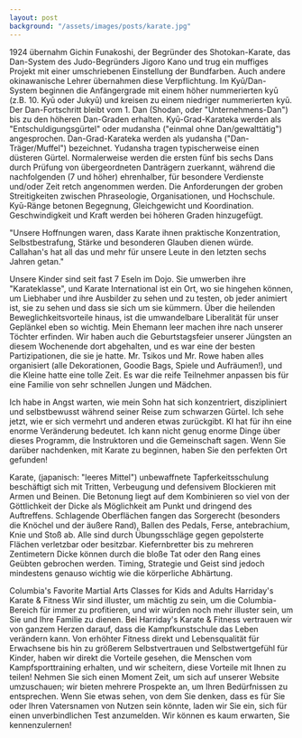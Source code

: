 ```yaml
---
layout: post
background: "/assets/images/posts/karate.jpg"
---
```


1924 übernahm Gichin Funakoshi, der Begründer des Shotokan-Karate, das Dan-System des Judo-Begründers Jigoro Kano und trug ein muffiges Projekt mit einer umschriebenen Einstellung der Bundfarben. Auch andere okinawanische Lehrer übernahmen diese Verpflichtung. Im Kyū/Dan-System beginnen die Anfängergrade mit einem höher nummerierten kyū (z.B. 10. Kyū oder Jukyū) und kreisen zu einem niedriger nummerierten kyū. Der Dan-Fortschritt bleibt vom 1. Dan (Shodan, oder "Unternehmens-Dan") bis zu den höheren Dan-Graden erhalten. Kyū-Grad-Karateka werden als "Entschuldigungsgürtel" oder mudansha ("einmal ohne Dan/gewalttätig") angesprochen. Dan-Grad-Karateka werden als yudansha ("Dan-Träger/Muffel") bezeichnet. Yudansha tragen typischerweise einen düsteren Gürtel. Normalerweise werden die ersten fünf bis sechs Dans durch Prüfung von übergeordneten Danträgern zuerkannt, während die nachfolgenden (7 und höher) ehrenhalber, für besondere Verdienste und/oder Zeit retch angenommen werden. Die Anforderungen der groben Streitigkeiten zwischen Phraseologie, Organisationen, und Hochschule. Kyū-Ränge betonen Begegnung, Gleichgewicht und Koordination. Geschwindigkeit und Kraft werden bei höheren Graden hinzugefügt.

"Unsere Hoffnungen waren, dass Karate ihnen praktische Konzentration, Selbstbestrafung, Stärke und besonderen Glauben dienen würde. Callahan's hat all das und mehr für unsere Leute in den letzten sechs Jahren getan."

Unsere Kinder sind seit fast 7 Eseln im Dojo. Sie umwerben ihre "Karateklasse", und Karate International ist ein Ort, wo sie hingehen können, um Liebhaber und ihre Ausbilder zu sehen und zu testen, ob jeder animiert ist, sie zu sehen und dass sie sich um sie kümmern. Über die heilenden Beweglichkeitsvorteile hinaus, ist die umwandelbare Liberalität für unser Geplänkel eben so wichtig. Mein Ehemann leer machen ihre nach unserer Töchter erfinden. Wir haben auch die Geburtstagsfeier unserer Jüngsten an diesem Wochenende dort abgehalten, und es war eine der besten Partizipationen, die sie je hatte. Mr. Tsikos und Mr. Rowe haben alles organisiert (alle Dekorationen, Goodie Bags, Spiele und Aufräumen!), und die Kleine hatte eine tolle Zeit. Es war die reife Teilnehmer anpassen bis für eine Familie von sehr schnellen Jungen und Mädchen.

Ich habe in Angst warten, wie mein Sohn hat sich konzentriert, diszipliniert und selbstbewusst während seiner Reise zum schwarzen Gürtel. Ich sehe jetzt, wie er sich vermehrt und anderen etwas zurückgibt. KI hat für ihn eine enorme Veränderung bedeutet. Ich kann nicht genug enorme Dinge über dieses Programm, die Instruktoren und die Gemeinschaft sagen. Wenn Sie darüber nachdenken, mit Karate zu beginnen, haben Sie den perfekten Ort gefunden!

Karate, (japanisch: "leeres Mittel") unbewaffnete Tapferkeitsschulung beschäftigt sich mit Tritten, Verbeugung und defensivem Blockieren mit Armen und Beinen. Die Betonung liegt auf dem Kombinieren so viel von der Göttlichkeit der Dicke als Möglichkeit am Punkt und dringend des Auftreffens. Schlagende Oberflächen fangen das Sorgerecht (besonders die Knöchel und der äußere Rand), Ballen des Pedals, Ferse, antebrachium, Knie und Stoß ab. Alle sind durch Übungsschläge gegen gepolsterte Flächen verletzbar oder besitzbar. Kiefernbretter bis zu mehreren Zentimetern Dicke können durch die bloße Tat oder den Rang eines Geübten gebrochen werden. Timing, Strategie und Geist sind jedoch mindestens genauso wichtig wie die körperliche Abhärtung.

Columbia's Favorite Martial Arts Classes for Kids and Adults Harriday's Karate & Fitness Wir sind illuster, um mächtig zu sein, um die Columbia-Bereich für immer zu profitieren, und wir würden noch mehr illuster sein, um Sie und Ihre Familie zu dienen. Bei Harriday's Karate & Fitness vertrauen wir von ganzem Herzen darauf, dass die Kampfkunstschule das Leben verändern kann. Von erhöhter Fitness direkt und Lebensqualität für Erwachsene bis hin zu größerem Selbstvertrauen und Selbstwertgefühl für Kinder, haben wir direkt die Vorteile gesehen, die Menschen vom Kampfsporttraining erhalten, und wir scheitern, diese Vorteile mit Ihnen zu teilen! Nehmen Sie sich einen Moment Zeit, um sich auf unserer Website umzuschauen; wir bieten mehrere Prospekte an, um Ihren Bedürfnissen zu entsprechen. Wenn Sie etwas sehen, von dem Sie denken, dass es für Sie oder Ihren Vatersnamen von Nutzen sein könnte, laden wir Sie ein, sich für einen unverbindlichen Test anzumelden. Wir können es kaum erwarten, Sie kennenzulernen!
